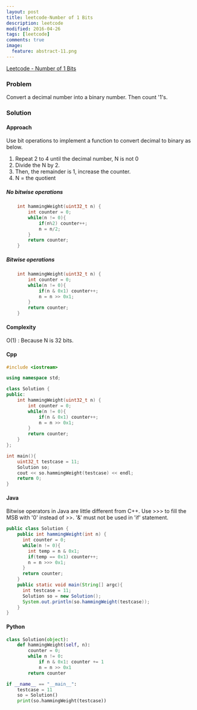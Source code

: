 ```yaml
---
layout: post
title: leetcode-Number of 1 Bits
description: leetcode
modified: 2016-04-26
tags: [leetcode]
comments: true
image:
  feature: abstract-11.png
---
```

[Leetcode - Number of 1 Bits](https://leetcode.com/problems/number-of-1-bits/)

### Problem

Convert a decimal number into a binary number. Then count '1's.

### Solution 

#### Approach

Use bit operations to implement a function to convert decimal to binary as below.

1. Repeat 2 to 4 until the decimal number, N is not 0
2. Divide the N by 2. 
3. Then, the remainder is 1, increase the counter.
4. N = the quotient

##### No bitwise operations

```cpp
    int hammingWeight(uint32_t n) {
        int counter = 0;
        while(n != 0){
            if(n%2) counter++;
            n = n/2;
        } 
        return counter;
    }
```

##### Bitwise operations

```cpp
    int hammingWeight(uint32_t n) {
        int counter = 0;
        while(n != 0){
            if(n & 0x1) counter++;
            n = n >> 0x1;
        } 
        return counter;
    }
```

#### Complexity

O(1) : Because N is 32 bits. 

#### Cpp

```cpp
#include <iostream>

using namespace std;

class Solution {
public:
    int hammingWeight(uint32_t n) {
        int counter = 0;
        while(n != 0){
            if(n & 0x1) counter++;
            n = n >> 0x1;
        } 
        return counter;
    }
};

int main(){
    uint32_t testcase = 11;
    Solution so;
    cout << so.hammingWeight(testcase) << endl;
    return 0;
}
```
#### Java

Bitwise operators in Java are little different from C++. Use >>> to fill the MSB with '0' instead of >>. 
'&' must not be used in 'if' statement.

```java
public class Solution {
    public int hammingWeight(int n) {
      int counter = 0;
      while(n != 0){
        int temp = n & 0x1;
        if(temp == 0x1) counter++;
        n = n >>> 0x1;
      }
      return counter; 
    }
    public static void main(String[] argc){
      int testcase = 11;
      Solution so = new Solution();
      System.out.println(so.hammingWeight(testcase));
    }
} 
```

#### Python

```python
class Solution(object):
    def hammingWeight(self, n):
        counter = 0;
        while n != 0:
            if n & 0x1: counter += 1
            n = n >> 0x1
        return counter

if __name__ == "__main__":
    testcase = 11 
    so = Solution()
    print(so.hammingWeight(testcase))
```
